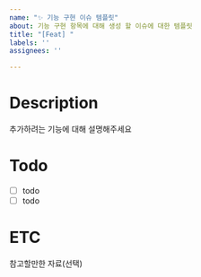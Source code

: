 ```yaml
---
name: "✨ 기능 구현 이슈 템플릿"
about: 기능 구현 항목에 대해 생성 할 이슈에 대한 템플릿
title: "[Feat] "
labels: ''
assignees: ''

---
```


# Description
추가하려는 기능에 대해 설명해주세요

# Todo
 - [ ] todo
 - [ ] todo

# ETC
참고할만한 자료(선택)
